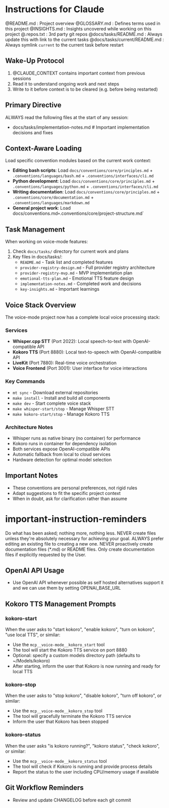 # Instructions for Claude

@README.md : Project overview
@GLOSSARY.md : Defines terms used in this project
@INSIGHTS.md : Insights uncovered while working on this project
@.repos.txt : 3rd party git repos
@docs/tasks/README.md : Always update this with link to the current tasks
@docs/tasks/current/README.md : Always symlink `current` to the current task before restart

## Wake-Up Protocol

1. @CLAUDE_CONTEXT contains important context from previous sessions
2. Read it to understand ongoing work and next steps
3. Write to it before context is to be cleared (e.g. before being restarted)

## Primary Directive

ALWAYS read the following files at the start of any session:
- docs/tasks/implementation-notes.md # Important implementation decisions and fixes

## Context-Aware Loading

Load specific convention modules based on the current work context:

- **Editing bash scripts**: Load `docs/conventions/core/principles.md` + `.conventions/languages/bash.md` + `.conventions/interfaces/cli.md`
- **Python development**: Load `docs/conventions/core/principles.md` + `.conventions/languages/python.md` + `.conventions/interfaces/cli.md`
- **Writing documentation**: Load `docs/conventions/core/principles.md` + `.conventions/core/documentation.md` + `.conventions/languages/markdown.md`
- **General project work**: Load docs/conventions.md` + `.conventions/core/project-structure.md`

## Task Management

When working on voice-mode features:
1. Check `docs/tasks/` directory for current work and plans
2. Key files in docs/tasks/:
   - `README.md` - Task list and completed features
   - `provider-registry-design.md` - Full provider registry architecture
   - `provider-registry-mvp.md` - MVP implementation plan
   - `emotional-tts-plan.md` - Emotional TTS feature design
   - `implementation-notes.md` - Completed work and decisions
   - `key-insights.md` - Important learnings

## Voice Stack Overview

The voice-mode project now has a complete local voice processing stack:

### Services
- **Whisper.cpp STT** (Port 2022): Local speech-to-text with OpenAI-compatible API
- **Kokoro TTS** (Port 8880): Local text-to-speech with OpenAI-compatible API  
- **LiveKit** (Port 7880): Real-time voice orchestration
- **Voice Frontend** (Port 3001): User interface for voice interactions

### Key Commands
- `mt sync` - Download external repositories
- `make install` - Install and build all components
- `make dev` - Start complete voice stack
- `make whisper-start/stop` - Manage Whisper STT
- `make kokoro-start/stop` - Manage Kokoro TTS

### Architecture Notes
- Whisper runs as native binary (no container) for performance
- Kokoro runs in container for dependency isolation
- Both services expose OpenAI-compatible APIs
- Automatic fallback from local to cloud services
- Hardware detection for optimal model selection

## Important Notes

- These conventions are personal preferences, not rigid rules
- Adapt suggestions to fit the specific project context
- When in doubt, ask for clarification rather than assume

# important-instruction-reminders
Do what has been asked; nothing more, nothing less.
NEVER create files unless they're absolutely necessary for achieving your goal.
ALWAYS prefer editing an existing file to creating a new one.
NEVER proactively create documentation files (*.md) or README files. Only create documentation files if explicitly requested by the User.

## OpenAI API Usage
- Use OpenAI API whenever possible as self hosted alternatives support it and we can use them by setting OPENAI_BASE_URL

## Kokoro TTS Management Prompts

### kokoro-start
When the user asks to "start kokoro", "enable kokoro", "turn on kokoro", "use local TTS", or similar:
- Use the `mcp__voice-mode__kokoro_start` tool
- The tool will start the Kokoro TTS service on port 8880
- Optional: specify a custom models directory path (defaults to ~/Models/kokoro)
- After starting, inform the user that Kokoro is now running and ready for local TTS

### kokoro-stop  
When the user asks to "stop kokoro", "disable kokoro", "turn off kokoro", or similar:
- Use the `mcp__voice-mode__kokoro_stop` tool
- The tool will gracefully terminate the Kokoro TTS service
- Inform the user that Kokoro has been stopped

### kokoro-status
When the user asks "is kokoro running?", "kokoro status", "check kokoro", or similar:
- Use the `mcp__voice-mode__kokoro_status` tool
- The tool will check if Kokoro is running and provide process details
- Report the status to the user including CPU/memory usage if available

## Git Workflow Reminders
- Review and update CHANGELOG before each git commit
